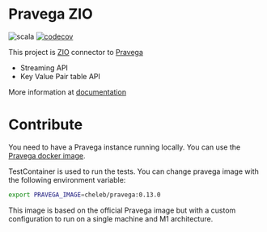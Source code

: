 # Pravega ZIO

![scala](https://github.com/cheleb/zio-pravega/actions/workflows/ci.yml/badge.svg)
[![codecov](https://codecov.io/gh/cheleb/zio-pravega/branch/master/graph/badge.svg?token=9IW44171RJ)](https://codecov.io/gh/cheleb/zio-pravega)

This project is [ZIO](https://www.zio.dev) connector to [Pravega](https://www.pravega.io)

* Streaming API
* Key Value Pair table API


More information at [documentation](https://cheleb.github.io/zio-pravega/docs/zio-pravega/index.html)

# Contribute

You need to have a Pravega instance running locally. You can use the [Pravega docker image](https://hub.docker.com/r/pravega/pravega).

TestContainer is used to run the tests. You can change pravega image with the following environment variable:

```bash
export PRAVEGA_IMAGE=cheleb/pravega:0.13.0
```

This image is based on the official Pravega image but with a custom configuration to run on a single machine and M1 architecture.